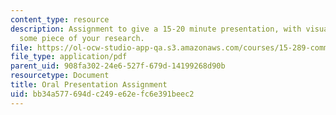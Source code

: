 ```yaml
---
content_type: resource
description: Assignment to give a 15-20 minute presentation, with visual aids, on
  some piece of your research.
file: https://ol-ocw-studio-app-qa.s3.amazonaws.com/courses/15-289-communication-skills-for-academics-spring-2002/bb34a577694dc249e62efc6e391beec2_oralassn2002.pdf
file_type: application/pdf
parent_uid: 908fa302-24e6-527f-679d-14199268d90b
resourcetype: Document
title: Oral Presentation Assignment
uid: bb34a577-694d-c249-e62e-fc6e391beec2
---
```

